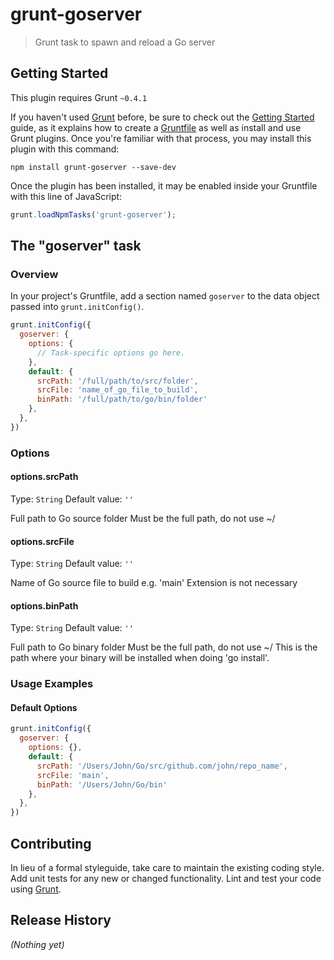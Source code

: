 # grunt-goserver

> Grunt task to spawn and reload a Go server

## Getting Started
This plugin requires Grunt `~0.4.1`

If you haven't used [Grunt](http://gruntjs.com/) before, be sure to check out the [Getting Started](http://gruntjs.com/getting-started) guide, as it explains how to create a [Gruntfile](http://gruntjs.com/sample-gruntfile) as well as install and use Grunt plugins. Once you're familiar with that process, you may install this plugin with this command:

```shell
npm install grunt-goserver --save-dev
```

Once the plugin has been installed, it may be enabled inside your Gruntfile with this line of JavaScript:

```js
grunt.loadNpmTasks('grunt-goserver');
```

## The "goserver" task

### Overview
In your project's Gruntfile, add a section named `goserver` to the data object passed into `grunt.initConfig()`.

```js
grunt.initConfig({
  goserver: {
    options: {
      // Task-specific options go here.
    },
    default: {
      srcPath: '/full/path/to/src/folder',
      srcFile: 'name_of_go_file_to_build',
      binPath: '/full/path/to/go/bin/folder'
    },
  },
})
```

### Options

#### options.srcPath
Type: `String`
Default value: `''`

Full path to Go source folder
Must be the full path, do not use ~/

#### options.srcFile
Type: `String`
Default value: `''`

Name of Go source file to build e.g. 'main'
Extension is not necessary

#### options.binPath
Type: `String`
Default value: `''`

Full path to Go binary folder
Must be the full path, do not use ~/
This is the path where your binary will be installed when doing 'go install'.

### Usage Examples

#### Default Options

```js
grunt.initConfig({
  goserver: {
    options: {},
    default: {
      srcPath: '/Users/John/Go/src/github.com/john/repo_name',
      srcFile: 'main',
      binPath: '/Users/John/Go/bin'
    },
  },
})
```

## Contributing
In lieu of a formal styleguide, take care to maintain the existing coding style. Add unit tests for any new or changed functionality. Lint and test your code using [Grunt](http://gruntjs.com/).

## Release History
_(Nothing yet)_

